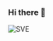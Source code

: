 ### Hi there 👋

<!--
**dragstor/dragstor** is a ✨ _special_ ✨ repository because its `README.md` (this file) appears on your GitHub profile.

Here are some ideas to get you started:

- 🔭 I’m currently working on ...
- 🌱 I’m currently learning ...
- 👯 I’m looking to collaborate on ...
- 🤔 I’m looking for help with ...
- 💬 Ask me about ...
- 📫 How to reach me: ...
- 😄 Pronouns: ...
- ⚡ Fun fact: ...
-->
<!-- ![LINK_TEXT](https://media.tenor.com/IVrFCoqyhG8AAAAd/baba-vrac.gif) -->
![SVE](https://media.tenor.com/avcepH03hDEAAAAd/all.gif)
